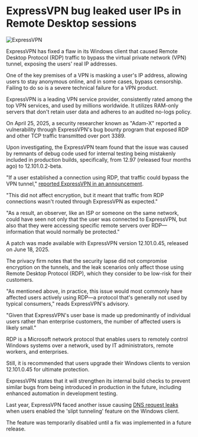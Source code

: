 # ExpressVPN bug leaked user IPs in Remote Desktop sessions

![ExpressVPN](https://www.bleepstatic.com/content/hl-images/2025/07/21/expressvpn-header.jpg)

ExpressVPN has fixed a flaw in its Windows client that caused Remote Desktop Protocol (RDP) traffic to bypass the virtual private network (VPN) tunnel, exposing the users' real IP addresses.

One of the key premises of a VPN is masking a user's IP address, allowing users to stay anonymous online, and in some cases, bypass censorship. Failing to do so is a severe technical failure for a VPN product.

ExpressVPN is a leading VPN service provider, consistently rated among the top VPN services, and used by millions worldwide. It utilizes RAM-only servers that don't retain user data and adheres to an audited no-logs policy.

On April 25, 2025, a security researcher known as "Adam-X" reported a vulnerability through ExpressVPN's bug bounty program that exposed RDP and other TCP traffic transmitted over port 3389.

Upon investigating, the ExpressVPN team found that the issue was caused by remnants of debug code used for internal testing being mistakenly included in production builds, specifically, from 12.97 (released four months ago) to 12.101.0.2-beta.

"If a user established a connection using RDP, that traffic could bypass the VPN tunnel," [reported ExpressVPN in an announcement](https://www.expressvpn.com/blog/expressvpn-rdp-leak-fixed/).

"This did not affect encryption, but it meant that traffic from RDP connections wasn't routed through ExpressVPN as expected."

"As a result, an observer, like an ISP or someone on the same network, could have seen not only that the user was connected to ExpressVPN, but also that they were accessing specific remote servers over RDP—information that would normally be protected."

A patch was made available with ExpressVPN version 12.101.0.45, released on June 18, 2025.

The privacy firm notes that the security lapse did not compromise encryption on the tunnels, and the leak scenarios only affect those using Remote Desktop Protocol (RDP), which they consider to be low-risk for their customers.

"As mentioned above, in practice, this issue would most commonly have affected users actively using RDP—a protocol that's generally not used by typical consumers," reads ExpressVPN's advisory.

"Given that ExpressVPN's user base is made up predominantly of individual users rather than enterprise customers, the number of affected users is likely small."

RDP is a Microsoft network protocol that enables users to remotely control Windows systems over a network, used by IT administrators, remote workers, and enterprises.

Still, it is recommended that users upgrade their Windows clients to version 12.101.0.45 for ultimate protection.

ExpressVPN states that it will strengthen its internal build checks to prevent similar bugs from being introduced in production in the future, including enhanced automation in development testing.

Last year, ExpressVPN faced another issue causing [DNS request leaks](https://www.bleepingcomputer.com/news/security/expressvpn-bug-has-been-leaking-some-dns-requests-for-years/) when users enabled the 'slipt tunneling' feature on the Windows client.

The feature was temporarily disabled until a fix was implemented in a future release.